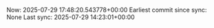 Now: 2025-07-29 17:48:20.543778+00:00 Earliest commit since sync: None Last sync: 2025-07-29 14:23:01+00:00
